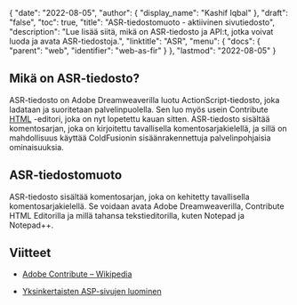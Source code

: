 {
  "date": "2022-08-05",
  "author": {
    "display_name": "Kashif Iqbal"
},
  "draft": "false",
  "toc": true,
  "title": "ASR-tiedostomuoto - aktiivinen sivutiedosto",
  "description": "Lue lisää siitä, mikä on ASR-tiedosto ja API:t, jotka voivat luoda ja avata ASR-tiedostoja.",
  "linktitle": "ASR",
  "menu": {
    "docs": {
      "parent": "web",
      "identifier": "web-as-fir"
}
},
  "lastmod": "2022-08-05"
}

## Mikä on ASR-tiedosto?

ASR-tiedosto on Adobe Dreamweaverilla luotu ActionScript-tiedosto, joka ladataan ja suoritetaan palvelinpuolella. Sen luo myös usein Contribute [HTML](/web/html/) -editori, joka on nyt lopetettu kauan sitten. ASR-tiedosto sisältää komentosarjan, joka on kirjoitettu tavallisella komentosarjakielellä, ja sillä on mahdollisuus käyttää ColdFusionin sisäänrakennettuja palvelinpohjaisia ominaisuuksia.

## ASR-tiedostomuoto

ASR-tiedosto sisältää komentosarjan, joka on kehitetty tavallisella komentosarjakielellä. Se voidaan avata Adobe Dreamweaverilla, Contribute HTML Editorilla ja millä tahansa tekstieditorilla, kuten Notepad ja Notepad++.

## Viitteet

* [Adobe Contribute – Wikipedia](https://en.wikipedia.org/wiki/Adobe_Contribute)

* [Yksinkertaisten ASP-sivujen luominen](https://learn.microsoft.com/en-us/previous-versions/iis/6.0-sdk/ms524741(v=vs.90))


